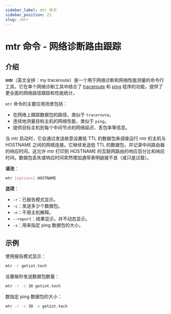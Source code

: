 ```yaml
---
sidebar_label: mtr 命令
sidebar_position: 21
slug: /mtr
---
```


# mtr 命令 - 网络诊断路由跟踪



## 介绍

**mtr**（英文全拼：my traceroute）是一个用于网络诊断和网络性能测量的命令行工具，它在单个网络诊断工具中结合了 [traceroute](/linux-command/traceroute) 和 [ping](/linux-command/ping) 程序的功能，提供了更全面的网络路径跟踪和性能统计。

`mtr` 命令的主要应用场景包括：

- 在网络上跟踪数据包的路径，类似于 `traceroute`。
- 连续地测量目标主机的网络性能，类似于 `ping`。
- 提供目标主机到每个中间节点的网络延迟、丢包率等信息。

当 mtr 启动时，它会通过发送故意设置低 TTL 的数据包来调查运行 mtr 的主机与 HOSTNAME 之间的网络连接。它继续发送低 TTL 的数据包，并记录中间路由器的响应时间。这允许 mtr 打印到 HOSTNAME 的互联网路由的响应百分比和响应时间。数据包丢失或响应时间突然增加通常表明链接不良（或只是过载）。

**语法**：

```bash
mtr [options] HOSTNAME
```

**选项**：

- `-r`：已报告模式显示。
- `-c`：发送多少个数据包。
- `-n`：不用主机解释。
- `--report`：结果显示，并不动态显示。
- `-s`：用来指定 ping 数据包的大小。



## 示例

使用报告模式显示：

```bash
mtr -r getiot.tech
```

设置每秒发送数据包数量：

```bash
mtr -r -c 30 getiot.tech
```

数指定 ping 数据包的大小：

```bash
mtr -r -c 30 -s getiot.tech
```

